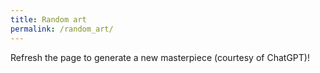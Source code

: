 ```yaml
---
title: Random art
permalink: /random_art/
---
```


Refresh the page to generate a new masterpiece (courtesy of ChatGPT)!

<canvas id="myCanvas" width="100%" height="auto"></canvas>
<script src="/assets/js/random_art.js"></script>
